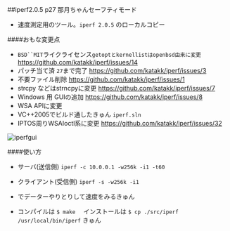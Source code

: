 ##iperf2.0.5 p27 那月ちゃんセーフティモード

* 速度測定用のツール。`iperf 2.0.5` のローカルコピー   

####おもな変更点

* `BSD``MIT`ライクライセンス`getoptとkernellistはopenbsd由来に変更` https://github.com/katakk/iperf/issues/14   
* パッチ当て済 `27`まで完了 https://github.com/katakk/iperf/issues/3   
* 不要ファイル削除 https://github.com/katakk/iperf/issues/1   
* strcpy などはstrncpyに変更 https://github.com/katakk/iperf/issues/7  
* Windows 用 GUIの追加 https://github.com/katakk/iperf/issues/8  
* WSA APIに変更  
* VC++2005でビルド通したきゅん `iperf.sln`  
* IPTOS周りWSAIoctl系に変更 https://github.com/katakk/iperf/issues/32  

![iperfgui](https://raw.github.com/katakk/iperf/master/iperfgui.png)

####使い方

* サーバ(送信側) `iperf -c 10.0.0.1 -w256k -i1 -t60` 
* クライアント(受信側) `iperf -s -w256k -i1`
* でデーターやりとりして速度をみるきゅん   

* コンパイルは `$ make  ` インストールは ` $ cp ./src/iperf  /usr/local/bin/iperf ` きゅん    
 



